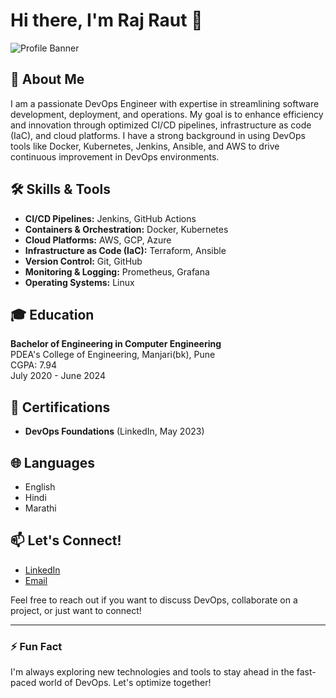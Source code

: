 # Hi there, I'm Raj Raut 👋

![Profile Banner](URL_TO_YOUR_BANNER_IMAGE)

## 🚀 About Me

I am a passionate DevOps Engineer with expertise in streamlining software development, deployment, and operations. My goal is to enhance efficiency and innovation through optimized CI/CD pipelines, infrastructure as code (IaC), and cloud platforms. I have a strong background in using DevOps tools like Docker, Kubernetes, Jenkins, Ansible, and AWS to drive continuous improvement in DevOps environments.

## 🛠️ Skills & Tools

- **CI/CD Pipelines:** Jenkins, GitHub Actions
- **Containers & Orchestration:** Docker, Kubernetes
- **Cloud Platforms:** AWS, GCP, Azure
- **Infrastructure as Code (IaC):** Terraform, Ansible
- **Version Control:** Git, GitHub
- **Monitoring & Logging:** Prometheus, Grafana
- **Operating Systems:** Linux

## 🎓 Education

**Bachelor of Engineering in Computer Engineering**  
PDEA's College of Engineering, Manjari(bk), Pune  
CGPA: 7.94  
July 2020 - June 2024

## 📜 Certifications

- **DevOps Foundations** (LinkedIn, May 2023)

## 🌐 Languages

- English
- Hindi
- Marathi

## 📫 Let's Connect!

- [LinkedIn](https://www.linkedin.com/in/raj-raut-devops)
- [Email](mailto:rajraut@outlook.in)

Feel free to reach out if you want to discuss DevOps, collaborate on a project, or just want to connect!

---

### ⚡ Fun Fact

I'm always exploring new technologies and tools to stay ahead in the fast-paced world of DevOps. Let's optimize together!

